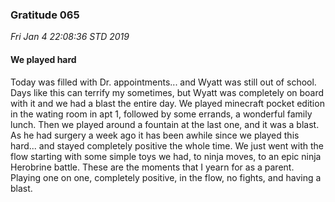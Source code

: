 ### Gratitude 065

_Fri Jan  4 22:08:36 STD 2019_

#### We played hard

Today was filled with Dr. appointments... and Wyatt was still out of school.  Days like this can terrify my sometimes, but Wyatt was completely on board with it and we had a blast the entire day.  We played minecraft pocket edition in the wating room in apt 1, followed by some errands, a wonderful family lunch.  Then we played around a fountain at the last one, and it was a blast.  As he had surgery a week ago it has been awhile since we played this hard... and stayed completely positive the whole time.  We just went with the flow starting with some simple toys we had, to ninja moves, to an epic ninja Herobrine battle.  These are the moments that I yearn for as a parent.  Playing one on one, completely positive, in the flow, no fights, and having a blast.
